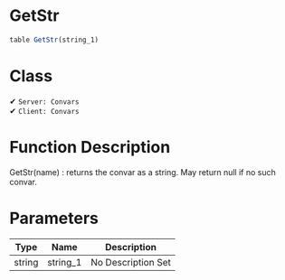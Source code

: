 # GetStr
```js
table GetStr(string_1)
```
# Class
✔ `Server: Convars`  
✔ `Client: Convars`  

# Function Description
GetStr(name) : returns the convar as a string. May return null if no such convar.
# Parameters
Type|Name|Description
--|--|--
string|string_1|No Description Set
